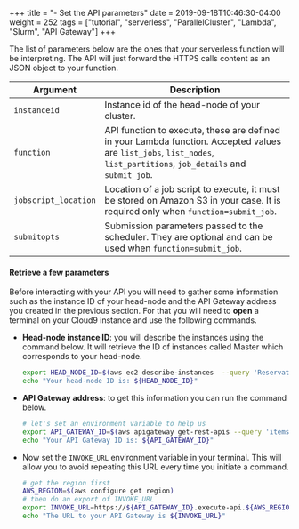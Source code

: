 +++
title = "- Set the API parameters"
date = 2019-09-18T10:46:30-04:00
weight = 252
tags = ["tutorial", "serverless", "ParallelCluster", "Lambda", "Slurm", "API Gateway"]
+++

The list of parameters below are the ones that your serverless function will be interpreting. The API will just forward the HTTPS calls content as an JSON object to your function.

| Argument     | Description |
|--------------|---------------------------------------------------------------------------------------------------------------------|
| `instanceid` | Instance id of the head-node of your cluster.
| `function` | API function to execute, these are defined in your Lambda function. Accepted values are `list_jobs`, `list_nodes`, `list_partitions`, `job_details` and `submit_job`.
| `jobscript_location` | Location of a job script to execute, it must be stored on Amazon S3 in your case. It is required only when `function=submit_job`.
| `submitopts` | Submission parameters passed to the scheduler. They are optional and can be used when `function=submit_job`.


#### Retrieve a few parameters

Before interacting with your API you will need to gather some information such as the instance ID of your head-node and the API Gateway address you created in the previous section. For that you will need to **open** a terminal on your Cloud9 instance and use the following commands.


- **Head-node instance ID**: you will describe the instances using the command below. It will retrieve the ID of instances called Master which corresponds to your head-node.

    ```bash
    export HEAD_NODE_ID=$(aws ec2 describe-instances  --query 'Reservations[*].Instances[*].InstanceId' --filters Name=instance-state-name,Values=running Name=tag:Name,Values=Master --output text)
    echo "Your head-node ID is: ${HEAD_NODE_ID}"
    ```

- **API Gateway address**: to get this information you can run the command below.

    ```bash
    # let's set an environment variable to help us
    export API_GATEWAY_ID=$(aws apigateway get-rest-apis --query 'items[?name==`SlurmFrontEndAPI`].id' --output text)
    echo "Your API Gateway ID is: ${API_GATEWAY_ID}"
    ```

- Now set the `INVOKE_URL` environment variable in your terminal. This will allow you to avoid repeating this URL every time you initiate a command.

    ```bash
    # get the region first
    AWS_REGION=$(aws configure get region)
    # then do an export of INVOKE_URL
    export INVOKE_URL=https://${API_GATEWAY_ID}.execute-api.${AWS_REGION}.amazonaws.com/slurm
    echo "The URL to your API Gateway is ${INVOKE_URL}"
    ```
